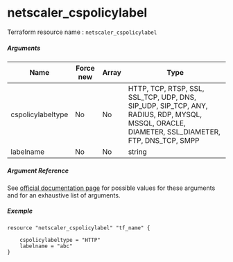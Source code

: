 # netscaler_cspolicylabel

Terraform resource name : ```netscaler_cspolicylabel```

##### Arguments

| Name | Force new | Array | Type |
|----|----|----|----|
|cspolicylabeltype|No|No|HTTP, TCP, RTSP, SSL, SSL_TCP, UDP, DNS, SIP_UDP, SIP_TCP, ANY, RADIUS, RDP, MYSQL, MSSQL, ORACLE, DIAMETER, SSL_DIAMETER, FTP, DNS_TCP, SMPP|
|labelname|No|No|string|

##### Argument Reference

See [official documentation page](https://developer-docs.citrix.com/projects/netscaler-nitro-api/en/11.0/configuration/content-switching/cspolicylabel/cspolicylabel/) for possible values for these arguments and for an exhaustive list of arguments.

##### Exemple

```
resource "netscaler_cspolicylabel" "tf_name" {

    cspolicylabeltype = "HTTP"
    labelname = "abc"
}
```

